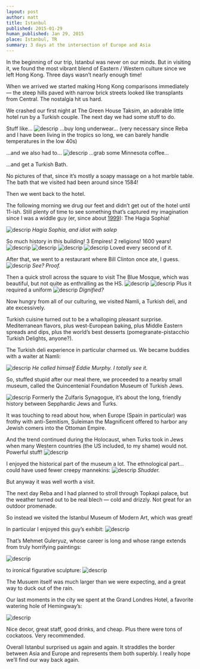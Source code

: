 ```yaml
---
layout: post
author: matt
title: Istanbul
published: 2015-01-29
human_published: Jan 29, 2015
place: Istanbul, TR
summary: 3 days at the intersection of Europe and Asia
---
```


In the beginning of our trip, Istanbul was never on our minds. But in visiting it, we found the most vibrant blend of Eastern / Western culture since we left Hong Kong. Three days wasn’t nearly enough time!

When we arrived we started making Hong Kong comparisons immediately — the steep hills paved with narrow brick streets looked like transplants from Central. The nostalgia hit us hard.

We crashed our first night at The Green House Taksim, an adorable little hotel run by a Turkish couple. The next day we had some stuff to do.

Stuff like…
![descrip](/images/travel-pics/Turkey/Turkey-pic1.jpg)
…buy long underwear…
(very necessary since Reba and I have been living in the tropics so long, we can barely handle temperatures in the low 40s)

…and we also had to…
![descrip](/images/travel-pics/Turkey/Turkey-pic2.jpg)
…grab some Minnesota coffee…

…and get a Turkish Bath.

No pictures of that, since it’s mostly a soapy massage on a hot marble table. The bath that we visited had been around since 1584!

Then we went back to the hotel.

The following morning we drug our feet and didn’t get out of the hotel until 11-ish. Still plenty of time to see something that’s captured my imagination since I was a widdle guy (er, since about [1999](https://en.wikipedia.org/wiki/Age_of_Empires_II)): The Hagia Sophia!

![descrip](/images/travel-pics/Turkey/Turkey-pic3.jpg)
_Hagia Sophia, and idiot with salep_

So much history in this building! 3 Empires! 2 religions! 1600 years!
![descrip](/images/travel-pics/Turkey/Turkey-pic4.jpg)
![descrip](/images/travel-pics/Turkey/Turkey-pic5.jpg)
![descrip](/images/travel-pics/Turkey/Turkey-pic6.jpg)
![descrip](/images/travel-pics/Turkey/Turkey-pic7.jpg)
Loved every second of it.

After that, we went to a restaurant where Bill Clinton once ate, I guess.
![descrip](/images/travel-pics/Turkey/Turkey-pic8.jpg)
_See? Proof._

Then a quick stroll across the square to visit The Blue Mosque, which was beautiful, but not quite as enthralling as the HS.
![descrip](/images/travel-pics/Turkey/Turkey-pic9.jpg)
![descrip](/images/travel-pics/Turkey/Turkey-pic10.jpg)
Plus it required a uniform
![descrip](/images/travel-pics/Turkey/Turkey-pic11.jpg)
_Dignified?_

Now hungry from all of our culturing, we visited Namli, a Turkish deli, and ate excessively.

Turkish cuisine turned out to be a whalloping pleasant surprise. Mediterranean flavors, plus west-European baking, plus Middle Eastern spreads and dips, plus the world’s best desserts (pomegranate-pistacchio Turkish Delights, anyone?).

The Turkish deli experience in particular charmed us. We became buddies with a waiter at Namli:

![descrip](/images/travel-pics/Turkey/Turkey-pic12.jpg)
_He called himself Eddie Murphy. I totally see it._

So, stuffed stupid after our meal there, we proceeded to a nearby small museum, called the Quincentenial Foundation Museum of Turkish Jews.

![descrip](/images/travel-pics/Turkey/Turkey-pic13.jpg)
Formerly the Zulfaris Synagogue, it’s about the long, friendly history between Sepphardic Jews and Turks.

It was touching to read about how, when Europe (Spain in particular) was frothy with anti-Semitism, Suleiman the Magnificent offered to harbor any Jewish comers into the Ottoman Empire.

And the trend continued during the Holocaust, when Turks took in Jews when many Western countries (the US included, to my shame) would not. Powerful stuff!
![descrip](/images/travel-pics/Turkey/Turkey-pic14.jpg)

I enjoyed the historical part of the museum a lot. The ethnological part… could have used fewer creepy mannekins:
![descrip](/images/travel-pics/Turkey/Turkey-pic15.jpg)
_Shudder._

But anyway it was well worth a visit.

The next day Reba and I had planned to stroll through Topkapi palace, but the weather turned out to be real blech — cold and drizzly. Not great for an outdoor promenade.

So instead we visited the Istanbul Museum of Modern Art, which was great!

In particular I enjoyed this guy’s exhibit:
![descrip](/images/travel-pics/Turkey/Turkey-pic16.jpg)

That’s Mehmet Guleryuz, whose career is long and whose range extends from truly horrifying paintings:

![descrip](/images/travel-pics/Turkey/Turkey-pic17.jpg)

to ironical figurative sculpture:
![descrip](/images/travel-pics/Turkey/Turkey-pic18.jpg)

The Musuem itself was much larger than we were expecting, and a great way to duck out of the rain.

Our last moments in the city we spent at the Grand Londres Hotel, a favorite watering hole of Hemingway’s:

![descrip](/images/travel-pics/Turkey/Turkey-pic19.jpg)

Nice decor, great staff, good drinks, and cheap. Plus there were tons of cockatoos. Very recommended.

Overall Istanbul surprised us again and again. It straddles the border between Asia and Europe and represents them both superbly. I really hope we’ll find our way back again.
